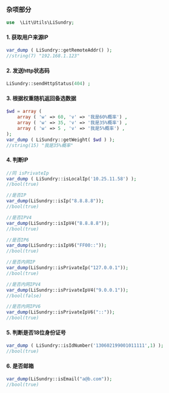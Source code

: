 ### 杂项部分

````php
use  \Lit\Utils\LiSundry;
````

#### 1. 获取用户来源IP

````php
var_dump ( LiSundry::getRemoteAddr() );
//string(7) "192.168.1.123"
````

#### 2. 发送http状态码

````php
LiSundry::sendHttpStatus(404) ;
````

#### 3. 根据权重随机返回备选数据

````php
$wd = array (
    array ( 'w' => 60, 'v' => '我是60%概率') ,
    array ( 'w' => 35, 'v' => '我是35%概率') ,
    array ( 'w' => 5 , 'v' => '我是5%概率') ,
);
var_dump ( LiSundry::getWeight( $wd ) );
//string(15) "我是35%概率"
````

#### 4. 判断IP

````php
//同 isPrivateIp
var_dump ( LiSundry::isLocalIp('10.25.11.58') );
//bool(true)

//是否IP
var_dump(LiSundry::isIp("8.8.8.8"));
//bool(true)

//是否IPV4
var_dump(LiSundry::isIpV4("8.8.8.8"));
//bool(true)

//是否IP6
var_dump(LiSundry::isIpV6("FF00::"));
//bool(true)

//是否内网IP
var_dump(LiSundry::isPrivateIp("127.0.0.1"));
//bool(true)

//是否内网IPV4
var_dump(LiSundry::isPrivateIpV4("9.0.0.1"));
//bool(false)

//是否内网IPV6
var_dump(LiSundry::isPrivateIpV6("::"));
//bool(true)
````

#### 5. 判断是否18位身份证号

````php
var_dump ( LiSundry::isIdNumber('130602199001011111',1) );
//bool(true)
````

#### 6. 是否邮箱

````php
var_dump(LiSundry::isEmail("a@b.com"));
//bool(true)
````